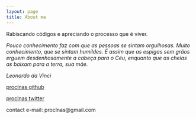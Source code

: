 ```yaml
---
layout: page
title: About me 
---
```


Rabiscando códigos e apreciando o processo que é viver.

*Pouco conhecimento faz com que as pessoas se sintam orgulhosas. 
Muito conhecimento, que se sintam humildes.
É assim que as espigas sem grãos erguem desdenhosamente a cabeça para o Céu, enquanto que as cheias as baixam para a terra, sua mãe.*

*Leonardo da Vinci*

<p>
    <a href="https://github.com/{{ site.author.github }}" target="_blank"><i class="fa fa-github fa-2x"></i>
        proclnas github
    </a>
</p>

<p>
    <a href="https://twitter.com/{{ site.author.twitter }}" target="_blank"><i class="fa fa-twitter fa-2x"></i>
        proclnas twitter
    </a>
</p>

<p>
    <i class="fa fa-google fa-2x"></i>
    contact e-mail: proclnas@gmail.com
</p>
